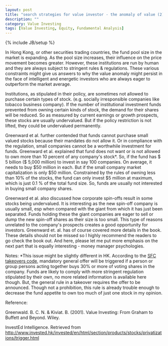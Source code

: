 ```yaml
---
layout: post
title: "search strategies for value investor - the anomaly of value (2)"
description: ""
category: Value Investing
tags: [Value Investing, Equity, Fundamental Analysis]
---
```

{% include JB/setup %}

In Hong Kong, or other securities trading countries, the fund pool size in the market is expanding. As the pool size increases, their influence on the price movement becomes greater. However, these institutions are run by human and they are always subject to stringent rules & regulations. These various constraints might give us answers to why the value anomaly might persist in the face of intelligent and energetic investors who are always eager to outperform the market average.

Institutions, as stipulated in their policy, are sometimes not allowed to purchase certain types of stock. (e.g. socially irresponsible companies like tobacco business company). If the number of institutional investment funds prevented from owning certain kinds of stock, the demand for their shares will be reduced. So as measured by current earnings or growth prospects, these stocks are usually undervalued. But if the policy restriction is not lifted, they could be undervalued permanently.

Greenward et al. further contended that funds cannot purchase small valued stocks because their mandates do not allow it. Or in compliance with the regulation, small companies cannot be a worthwhile investment for funds. Greenward et al. explained that fund does not want or is not allowed to own more than 10 percent of any company's stock*. So, if the fund has $ 5 billion ($ 5,000 million) to invest in say 100 companies. On average, it needs to buy $50 million in each. But if the small company market capitalization is only $50 million. Constrained by the rules of owning less than 10% of the stocks, the fund can only invest $5 million at maximum, which is just 0.1 % of the total fund size. So, funds are usually not interested in buying small company shares.

Greenward et al. also discussed how corporate spin-offs result in some stocks being undervalued. It is interesting as the new spin-off company is usually small, esp when compared with the giant from which it has just been separated. Funds holding these the giant companies are eager to sell or dump the new spin-off shares as their size is too small. This type of reasons unrelated to the company's prospects creates a good opportunity for investors. Greenward et. al. has of course covered more details in the book. These details should not be missed so I highly recommend the readers to go check the book out. And here, please let me put more emphasis on the next part that is equally interesting - money manager psychologies.

Notes:
*This issue might be slightly different in HK. According to the [SFC takeovers code]( http://www.invested.hk/invested/en/html/section/products/stocks/privatizations/trigger.html), mandatory general offer will be triggered if a person or group persons acting together buys 30% or more of voting shares in the company. Funds are likely to comply with more stringent regulation stipulated by their own, no more related information is available here though. But, the general rule in a takeover requires the offer to be announced. Though not a prohibition, this rule is already trouble enough to decrease the fund appetite to own too much of just one stock in my opinion.

Reference:

Greenwald. B. C. N. & Kiviat. B. (2001). Value Investing: From Graham to Buffett and Beyond. Wiley.

InvestEd Intelligence. Retrieved from
http://www.invested.hk/invested/en/html/section/products/stocks/privatizations/trigger.html
